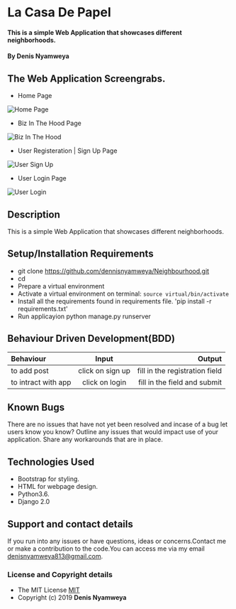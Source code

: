 # La Casa De Papel

#### This is a simple Web Application that showcases different neighborhoods.

#### By **Denis Nyamweya**

## The Web Application Screengrabs.

* Home Page

![Home Page](static/media/home.png)

* Biz In The Hood Page

![Biz In The Hood](static/media/biz.png)

* User Registeration | Sign Up Page

![User Sign Up](static/media/register.png)

* User Login Page

![User Login](static/media/login.png)

## Description
This is a simple Web Application that showcases different neighborhoods.

## Setup/Installation Requirements
* git clone https://github.com/dennisnyamweya/Neighbourhood.git
* cd 
* Prepare a virtual environment
* Activate a virtual environment on terminal: `source virtual/bin/activate`
* Install all the requirements found in requirements file. 'pip install -r requirements.txt'
* Run applicayion python manage.py runserver
## Behaviour Driven Development(BDD)

| Behaviour | Input | Output |
| :---------------- | :---------------: | ------------------: |
| to add post | click on sign up |  fill in the registration field |
| to intract with app | click on login | fill in the field  and submit |
## Known Bugs
There are no issues that have not yet been resolved and incase of a bug  let users know you know? Outline any issues that would impact use of your application. Share any workarounds that are in place. 

## Technologies Used
* Bootstrap for styling.
* HTML for webpage design.
* Python3.6.
* Django 2.0

## Support and contact details
 If you run into any issues or have questions, ideas or concerns.Contact me or make a contribution to the code.You can access me via my email denisnyamweya813@gmail.com.
### License and Copyright details
* The MIT License [MIT](LICENSE)
* Copyright (c) 2019 **Denis Nyamweya**